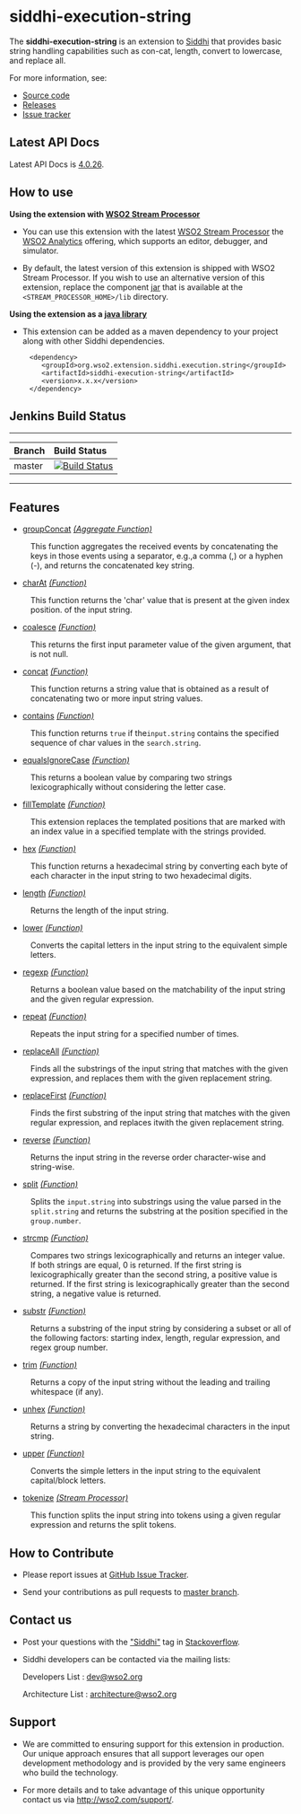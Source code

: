 siddhi-execution-string
======================================

The **siddhi-execution-string** is an extension to <a target="_blank" href="https://wso2.github.io/siddhi">Siddhi</a> that 
provides basic string handling capabilities such as con-cat, length, convert to lowercase, and replace all.

For more information, see:

* <a target="_blank" href="https://github.com/wso2-extensions/siddhi-execution-string">Source code</a>
* <a target="_blank" href="https://github.com/wso2-extensions/siddhi-execution-string/releases">Releases</a>
* <a target="_blank" href="https://github.com/wso2-extensions/siddhi-execution-string/issues">Issue tracker</a>

## Latest API Docs 

Latest API Docs is <a target="_blank" href="https://wso2-extensions.github.io/siddhi-execution-string/api/4.0.26">4.0.26</a>.

## How to use 

**Using the extension with <a target="_blank" href="https://github.com/wso2/product-sp">WSO2 Stream Processor</a>**

* You can use this extension with the latest <a target="_blank" href="https://github.com/wso2/product-sp/releases">WSO2 Stream Processor</a> the <a target="_blank" href="http://wso2.com/analytics?utm_source=gitanalytics&utm_campaign=gitanalytics_Jul17">WSO2 Analytics</a> offering, which supports an editor, debugger, and simulator. 

* By default, the latest version of this extension is shipped with WSO2 Stream Processor. If you wish to use an alternative version of this extension, replace the component <a target="_blank" href="https://github.com/wso2-extensions/siddhi-execution-string/releases">jar</a> that is available at the `<STREAM_PROCESSOR_HOME>/lib` directory.

**Using the extension as a <a target="_blank" href="https://wso2.github.io/siddhi/documentation/running-as-a-java-library">java library</a>**

* This extension can be added as a maven dependency to your project along with other Siddhi dependencies.

```
     <dependency>
        <groupId>org.wso2.extension.siddhi.execution.string</groupId>
        <artifactId>siddhi-execution-string</artifactId>
        <version>x.x.x</version>
     </dependency>
```

## Jenkins Build Status

---

|  Branch | Build Status |
| :------ |:------------ | 
| master  | [![Build Status](https://wso2.org/jenkins/job/siddhi/job/siddhi-execution-string/badge/icon)](https://wso2.org/jenkins/job/siddhi/job/siddhi-execution-string/) |

---

## Features

* <a target="_blank" href="https://wso2-extensions.github.io/siddhi-execution-string/api/4.0.26/#groupconcat-aggregate-function">groupConcat</a> *<a target="_blank" href="https://wso2.github.io/siddhi/documentation/siddhi-4.0/#aggregate-function">(Aggregate Function)</a>*<br><div style="padding-left: 1em;"><p>This function aggregates the received events by concatenating the keys in those events using a separator, e.g.,a comma (,) or a hyphen (-), and returns the concatenated key string.</p></div>
* <a target="_blank" href="https://wso2-extensions.github.io/siddhi-execution-string/api/4.0.26/#charat-function">charAt</a> *<a target="_blank" href="https://wso2.github.io/siddhi/documentation/siddhi-4.0/#function">(Function)</a>*<br><div style="padding-left: 1em;"><p>This function returns the 'char' value that is present at the given index position. of the input string.</p></div>
* <a target="_blank" href="https://wso2-extensions.github.io/siddhi-execution-string/api/4.0.26/#coalesce-function">coalesce</a> *<a target="_blank" href="https://wso2.github.io/siddhi/documentation/siddhi-4.0/#function">(Function)</a>*<br><div style="padding-left: 1em;"><p> This returns the first input parameter value of the given argument, that is not null.</p></div>
* <a target="_blank" href="https://wso2-extensions.github.io/siddhi-execution-string/api/4.0.26/#concat-function">concat</a> *<a target="_blank" href="https://wso2.github.io/siddhi/documentation/siddhi-4.0/#function">(Function)</a>*<br><div style="padding-left: 1em;"><p>This function returns a string value that is obtained as a result of concatenating two or more input string values.</p></div>
* <a target="_blank" href="https://wso2-extensions.github.io/siddhi-execution-string/api/4.0.26/#contains-function">contains</a> *<a target="_blank" href="https://wso2.github.io/siddhi/documentation/siddhi-4.0/#function">(Function)</a>*<br><div style="padding-left: 1em;"><p>This function returns <code>true</code> if the<code>input.string</code> contains the specified sequence of char values in the <code>search.string</code>. </p></div>
* <a target="_blank" href="https://wso2-extensions.github.io/siddhi-execution-string/api/4.0.26/#equalsignorecase-function">equalsIgnoreCase</a> *<a target="_blank" href="https://wso2.github.io/siddhi/documentation/siddhi-4.0/#function">(Function)</a>*<br><div style="padding-left: 1em;"><p>This returns a boolean value by comparing two strings lexicographically without considering the letter case.</p></div>
* <a target="_blank" href="https://wso2-extensions.github.io/siddhi-execution-string/api/4.0.26/#filltemplate-function">fillTemplate</a> *<a target="_blank" href="https://wso2.github.io/siddhi/documentation/siddhi-4.0/#function">(Function)</a>*<br><div style="padding-left: 1em;"><p>This extension replaces the templated positions that are marked with an index value in a specified template with the strings provided.</p></div>
* <a target="_blank" href="https://wso2-extensions.github.io/siddhi-execution-string/api/4.0.26/#hex-function">hex</a> *<a target="_blank" href="https://wso2.github.io/siddhi/documentation/siddhi-4.0/#function">(Function)</a>*<br><div style="padding-left: 1em;"><p>This function returns a hexadecimal string by converting each byte of each character in the input string to two hexadecimal digits.</p></div>
* <a target="_blank" href="https://wso2-extensions.github.io/siddhi-execution-string/api/4.0.26/#length-function">length</a> *<a target="_blank" href="https://wso2.github.io/siddhi/documentation/siddhi-4.0/#function">(Function)</a>*<br><div style="padding-left: 1em;"><p>Returns the length of the input string.</p></div>
* <a target="_blank" href="https://wso2-extensions.github.io/siddhi-execution-string/api/4.0.26/#lower-function">lower</a> *<a target="_blank" href="https://wso2.github.io/siddhi/documentation/siddhi-4.0/#function">(Function)</a>*<br><div style="padding-left: 1em;"><p>Converts the capital letters in the input string to the equivalent simple letters.</p></div>
* <a target="_blank" href="https://wso2-extensions.github.io/siddhi-execution-string/api/4.0.26/#regexp-function">regexp</a> *<a target="_blank" href="https://wso2.github.io/siddhi/documentation/siddhi-4.0/#function">(Function)</a>*<br><div style="padding-left: 1em;"><p>Returns a boolean value based on the matchability of the input string and the given regular expression.</p></div>
* <a target="_blank" href="https://wso2-extensions.github.io/siddhi-execution-string/api/4.0.26/#repeat-function">repeat</a> *<a target="_blank" href="https://wso2.github.io/siddhi/documentation/siddhi-4.0/#function">(Function)</a>*<br><div style="padding-left: 1em;"><p>Repeats the input string for a specified number of times.</p></div>
* <a target="_blank" href="https://wso2-extensions.github.io/siddhi-execution-string/api/4.0.26/#replaceall-function">replaceAll</a> *<a target="_blank" href="https://wso2.github.io/siddhi/documentation/siddhi-4.0/#function">(Function)</a>*<br><div style="padding-left: 1em;"><p>Finds all the substrings of the input string that matches with the given expression, and replaces them with the given replacement string.</p></div>
* <a target="_blank" href="https://wso2-extensions.github.io/siddhi-execution-string/api/4.0.26/#replacefirst-function">replaceFirst</a> *<a target="_blank" href="https://wso2.github.io/siddhi/documentation/siddhi-4.0/#function">(Function)</a>*<br><div style="padding-left: 1em;"><p>Finds the first substring of the input string that matches with the given regular expression, and replaces itwith the given replacement string.</p></div>
* <a target="_blank" href="https://wso2-extensions.github.io/siddhi-execution-string/api/4.0.26/#reverse-function">reverse</a> *<a target="_blank" href="https://wso2.github.io/siddhi/documentation/siddhi-4.0/#function">(Function)</a>*<br><div style="padding-left: 1em;"><p>Returns the input string in the reverse order character-wise and string-wise.</p></div>
* <a target="_blank" href="https://wso2-extensions.github.io/siddhi-execution-string/api/4.0.26/#split-function">split</a> *<a target="_blank" href="https://wso2.github.io/siddhi/documentation/siddhi-4.0/#function">(Function)</a>*<br><div style="padding-left: 1em;"><p>Splits the  <code>input.string</code> into substrings using the value parsed in the <code>split.string</code> and returns the substring at the position specified in the <code>group.number</code>.</p></div>
* <a target="_blank" href="https://wso2-extensions.github.io/siddhi-execution-string/api/4.0.26/#strcmp-function">strcmp</a> *<a target="_blank" href="https://wso2.github.io/siddhi/documentation/siddhi-4.0/#function">(Function)</a>*<br><div style="padding-left: 1em;"><p>Compares two strings lexicographically and returns an integer value. If both strings are equal, 0 is returned. If  the first string is lexicographically greater than the second string, a positive value is returned. If the first string is lexicographically greater than the second string, a negative value is returned.</p></div>
* <a target="_blank" href="https://wso2-extensions.github.io/siddhi-execution-string/api/4.0.26/#substr-function">substr</a> *<a target="_blank" href="https://wso2.github.io/siddhi/documentation/siddhi-4.0/#function">(Function)</a>*<br><div style="padding-left: 1em;"><p>Returns a substring of the input string by considering a subset or all of the following factors: starting index, length, regular expression, and regex group number.</p></div>
* <a target="_blank" href="https://wso2-extensions.github.io/siddhi-execution-string/api/4.0.26/#trim-function">trim</a> *<a target="_blank" href="https://wso2.github.io/siddhi/documentation/siddhi-4.0/#function">(Function)</a>*<br><div style="padding-left: 1em;"><p>Returns a copy of the input string without the leading and trailing whitespace (if any).</p></div>
* <a target="_blank" href="https://wso2-extensions.github.io/siddhi-execution-string/api/4.0.26/#unhex-function">unhex</a> *<a target="_blank" href="https://wso2.github.io/siddhi/documentation/siddhi-4.0/#function">(Function)</a>*<br><div style="padding-left: 1em;"><p>Returns a string by converting the hexadecimal characters in the input string.</p></div>
* <a target="_blank" href="https://wso2-extensions.github.io/siddhi-execution-string/api/4.0.26/#upper-function">upper</a> *<a target="_blank" href="https://wso2.github.io/siddhi/documentation/siddhi-4.0/#function">(Function)</a>*<br><div style="padding-left: 1em;"><p>Converts the simple letters in the input string to the equivalent capital/block letters.</p></div>
* <a target="_blank" href="https://wso2-extensions.github.io/siddhi-execution-string/api/4.0.26/#tokenize-stream-processor">tokenize</a> *<a target="_blank" href="https://wso2.github.io/siddhi/documentation/siddhi-4.0/#stream-processor">(Stream Processor)</a>*<br><div style="padding-left: 1em;"><p>This function splits the input string into tokens using a given regular expression and returns the split tokens.</p></div>

## How to Contribute
 
  * Please report issues at <a target="_blank" href="https://github.com/wso2-extensions/siddhi-execution-string/issues">GitHub Issue Tracker</a>.
  
  * Send your contributions as pull requests to <a target="_blank" href="https://github.com/wso2-extensions/siddhi-execution-string/tree/master">master branch</a>. 
 
## Contact us 

 * Post your questions with the <a target="_blank" href="http://stackoverflow.com/search?q=siddhi">"Siddhi"</a> tag in <a target="_blank" href="http://stackoverflow.com/search?q=siddhi">Stackoverflow</a>. 
 
 * Siddhi developers can be contacted via the mailing lists:
 
    Developers List   : [dev@wso2.org](mailto:dev@wso2.org)
    
    Architecture List : [architecture@wso2.org](mailto:architecture@wso2.org)
 
## Support 

* We are committed to ensuring support for this extension in production. Our unique approach ensures that all support leverages our open development methodology and is provided by the very same engineers who build the technology. 

* For more details and to take advantage of this unique opportunity contact us via <a target="_blank" href="http://wso2.com/support?utm_source=gitanalytics&utm_campaign=gitanalytics_Jul17">http://wso2.com/support/</a>. 
